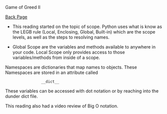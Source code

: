 Game of Greed II

[Back Page](/401-notes.md)

- This reading started on the topic of scope. Python uses what is know as the LEGB rule (Local, Enclosing, Global, Built-in) which are the scope levels, as well as the steps to resolving names.

- Global Scope are the variables and methods available to anywhere in your code. Local Scope only provides access to those variables/methods from inside of a scope.

Namespaces are dictionaries that map names to objects. These Namespaces are stored in an attribute called

                    __dict__
These variables can be accessed with dot notation or by reaching into the dunder dict file.

This reading also had a video review of Big O notation.